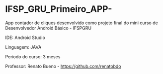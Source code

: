 # IFSP_GRU_Primeiro_APP-
App contador de cliques desenvolvido como projeto final do mini curso de Desenvolvedor Android Básico - IFSPGRU

IDE: Android Studio

Linguagem: JAVA

Periodo do curso: 3 meses

Professor: Renato Bueno - https://github.com/renatobdo
